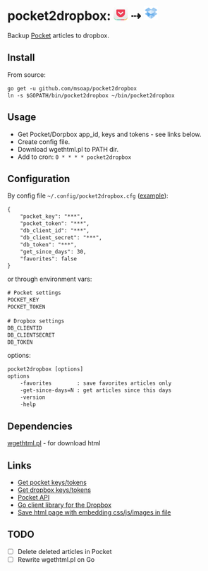 # pocket2dropbox: <img src="https://raw.githubusercontent.com/msoap/pocket2dropbox/misc/img/pocket_icon.png" height="32" width="32"> ⇢ <img src="https://raw.githubusercontent.com/msoap/pocket2dropbox/misc/img/dropbox_icon.png" height="32" width="32">

Backup [Pocket](http://getpocket.com/) articles to dropbox.

## Install

From source:

    go get -u github.com/msoap/pocket2dropbox
    ln -s $GOPATH/bin/pocket2dropbox ~/bin/pocket2dropbox

## Usage

 * Get Pocket/Dorpbox app_id, keys and tokens - see links below.
 * Create config file.
 * Download wgethtml.pl to PATH dir.
 * Add to cron: `0 * * * * pocket2dropbox`

## Configuration

By config file `~/.config/pocket2dropbox.cfg` ([example](https://raw.githubusercontent.com/github.com/msoap/pocket2dropbox/misc/pocket2dropbox.cfg)):

    {
        "pocket_key": "***",
        "pocket_token": "***",
        "db_client_id": "***",
        "db_client_secret": "***",
        "db_token": "***",
        "get_since_days": 30,
        "favorites": false
    }

or through environment vars:

	# Pocket settings
	POCKET_KEY
	POCKET_TOKEN

	# Dropbox settings
	DB_CLIENTID
	DB_CLIENTSECRET
	DB_TOKEN

options:

    pocket2dropbox [options]
    options
        -favorites        : save favorites articles only
        -get-since-days=N : get articles since this days
        -version
        -help

## Dependencies

[wgethtml.pl](https://gist.github.com/msoap/2567074) - for download html

## Links

 * [Get pocket keys/tokens](https://getpocket.com/developer/docs/authentication)
 * [Get dropbox keys/tokens](https://www.dropbox.com/developers/apps/create)
 * [Pocket API](https://getpocket.com/developer/docs/overview)
 * [Go client library for the Dropbox](https://github.com/stacktic/dropbox)
 * [Save html page with embedding css/js/images in file](https://gist.github.com/msoap/2567074)

## TODO

 * [ ] Delete deleted articles in Pocket
 * [ ] Rewrite wgethtml.pl on Go
